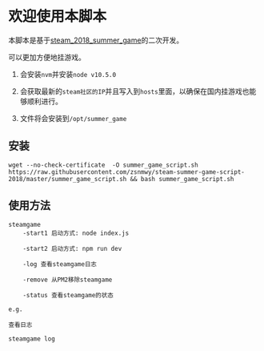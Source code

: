 # 欢迎使用本脚本

本脚本是基于[steam_2018_summer_game](https://github.com/Indexyz/steam_2018_summer_game)的二次开发。

可以更加方便地挂游戏。

1. 会安装`nvm`并安装`node v10.5.0`

1. 会获取最新的`steam社区的IP`并且写入到`hosts`里面，以确保在国内挂游戏也能够顺利进行。

1. 文件将会安装到`/opt/summer_game`

## 安装

```shell
wget --no-check-certificate  -O summer_game_script.sh https://raw.githubusercontent.com/zsnmwy/steam-summer-game-script-2018/master/summer_game_script.sh && bash summer_game_script.sh
```

## 使用方法

```shell
steamgame
    -start1 启动方式: node index.js

    -start2 启动方式: npm run dev

    -log 查看steamgame日志

    -remove 从PM2移除steamgame

    -status 查看steamgame的状态
```

```shell
e.g.

查看日志

steamgame log
```